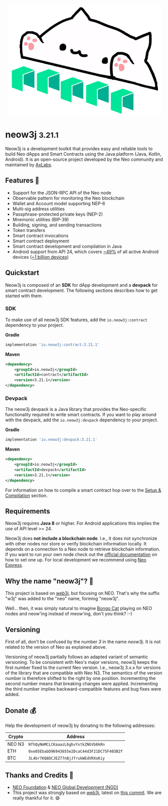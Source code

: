 <div style="text-align: center">
    <img src="../images/neow3j-neo3.png" alt="Logo" id="logo">
</div>

<h1 id="cover-header">neow3j <small>3.21.1</small></h1>

Neow3j is a development toolkit that provides easy and reliable tools to build Neo dApps and Smart Contracts using the Java
platform (Java, Kotlin, Android). It is an open-source project developed by the Neo community and maintained by
[AxLabs](https://axlabs.com).

## Features 🚀

* Support for the JSON-RPC API of the Neo node
* Observable pattern for monitoring the Neo blockchain
* Wallet and Account model supporting NEP-6
* Multi-sig address utilities
* Passphrase-protected private keys (NEP-2)
* Mnemonic utilities (BIP-39)
* Building, signing, and sending transactions
* Token transfers
* Smart contract invocations
* Smart contract deployment
* Smart contract development and compilation in Java
* Android support from API 24, which covers [~49%](https://developer.android.com/about/dashboards/) 
of all active Android devices ([~1 billion devices](https://www.youtube.com/watch?v=vWLcyFtni6U#t=2m46s))

## Quickstart 

Neow3j is composed of an **SDK** for dApp development and a **devpack** for smart contract development. 
The following sections describes how to get started with them.

### SDK

To make use of all neow3j SDK features, add the `io.neow3j:contract` dependency to your project.

__Gradle__

```groovy
implementation 'io.neow3j:contract:3.21.1'
```

__Maven__

```xml
<dependency>
    <groupId>io.neow3j</groupId>
    <artifactId>contract</artifactId>
    <version>3.21.1</version>
</dependency>
```

### Devpack

The neow3j devpack is a Java library that provides the Neo-specific functionality required to write smart contracts. If
you want to play around with the devpack, add the `io.neow3j:devpack` dependency to your project.

__Gradle__

```groovy
implementation 'io.neow3j:devpack:3.21.1'
```

__Maven__

```xml
<dependency>
    <groupId>io.neow3j</groupId>
    <artifactId>devpack</artifactId>
    <version>3.21.1</version>
</dependency>
```

For information on how to compile a smart contract hop over to the 
[Setup & Compilation](neo-n3/smart_contract_development/setup_and_compilation.md) section.

## Requirements

Neow3j requires **Java 8** or higher. For Android applications this implies the use of API level >= 24.

Neow3j does **not include a blockchain node**. I.e., it does not synchronize with other nodes nor store or verify
blockchain information locally. It depends on a connection to a Neo node to retrieve blockchain information. If you want
to run your own node check out the [official documentation](https://docs.neo.org/v3/docs/en-us/node/introduction.html) 
on how to set one up.  For local development we recommend using 
[Neo Express](https://github.com/neo-project/neo-express).

## Why the name "neow3j"? 🤔

This project is based on [web3j](https://web3j.io), but focusing on NEO. That's why the suffix "w3j" was added to the "neo" name, forming "neow3j".

Well... then, it was simply natural to imagine [Bongo Cat](https://knowyourmeme.com/memes/bongo-cat) playing on NEO nodes and neow'ing instead of meow'ing, don't you think? :-)

## Versioning

First of all, don't be confused by the number *3* in the name *neow3j*. It is not related to the
version of Neo as explained above.

Versioning of neow3j partially follows an adapted variant of semantic versioning. To be consistent
with Neo's major versions, neow3j keeps the first number fixed to the current Neo version. I.e.,
neow3j 3.x.x for versions of the library that are compatible with Neo N3. The semantics of the
version number is therefore shifted to the right by one position. Incrementing the second number
means that breaking changes were applied. Incrementing the third number implies
backward-compatible features and bug fixes were added.

## Donate 💰

Help the development of neow3j by donating to the following addresses:

| Crypto | Address                                      |
| ------ | -------------------------------------------- |
| NEO N3 | `NfhQyNmMCLCKaaazL6gbvYxtkZNGVb8kRn`         |
| ETH    | `0xe85EbabD96943655e2DcaC44d3F21DC75F403B2f` |
| BTC    | `3L4br7KQ8DCJEZ77nBjJfrukWEdVRXoKiy`         |


## Thanks and Credits 🙏

* [NEO Foundation](https://neo.org/team) & [NEO Global Development (NGD)](https://neo.org/team)
* This project was strongly based on [web3j](https://web3j.io), latest on [this commit](https://github.com/web3j/web3j/commit/2a259ece9736c0338fbb66b1be4c04aba0855254). 
  We are really thankful for it. 😄
